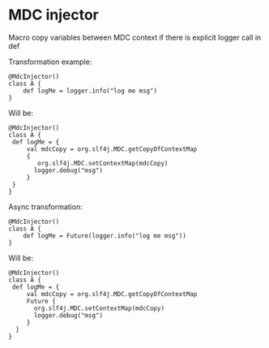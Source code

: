 # MDC injector
Macro copy variables between MDC context if there is explicit logger call in def
  
Transformation example:  
```
@MdcInjector()
class A {
    def logMe = logger.info("log me msg")
}
```
Will be:  
```
@MdcInjector()
class A {
 def logMe = {
     val mdcCopy = org.slf4j.MDC.getCopyOfContextMap
     {
        org.slf4j.MDC.setContextMap(mdcCopy)
       logger.debug("msg")
     }
 }
}
```
Async transformation:
```
@MdcInjector()
class A {
    def logMe = Future(logger.info("log me msg"))
}
```
Will be: 
```
@MdcInjector()
class A {
 def logMe = {
     val mdcCopy = org.slf4j.MDC.getCopyOfContextMap
     Future {
       org.slf4j.MDC.setContextMap(mdcCopy)
       logger.debug("msg")
     }
  }
}
```